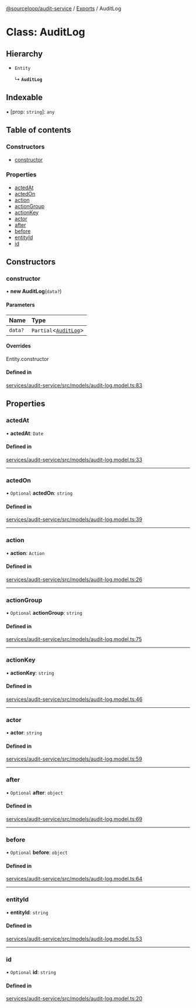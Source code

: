 [@sourceloop/audit-service](../README.md) / [Exports](../modules.md) / AuditLog

# Class: AuditLog

## Hierarchy

- `Entity`

  ↳ **`AuditLog`**

## Indexable

▪ [prop: `string`]: `any`

## Table of contents

### Constructors

- [constructor](AuditLog.md#constructor)

### Properties

- [actedAt](AuditLog.md#actedat)
- [actedOn](AuditLog.md#actedon)
- [action](AuditLog.md#action)
- [actionGroup](AuditLog.md#actiongroup)
- [actionKey](AuditLog.md#actionkey)
- [actor](AuditLog.md#actor)
- [after](AuditLog.md#after)
- [before](AuditLog.md#before)
- [entityId](AuditLog.md#entityid)
- [id](AuditLog.md#id)

## Constructors

### constructor

• **new AuditLog**(`data?`)

#### Parameters

| Name | Type |
| :------ | :------ |
| `data?` | `Partial`<[`AuditLog`](AuditLog.md)\> |

#### Overrides

Entity.constructor

#### Defined in

[services/audit-service/src/models/audit-log.model.ts:83](https://github.com/sourcefuse/loopback4-microservice-catalog/blob/089fc2dc0/services/audit-service/src/models/audit-log.model.ts#L83)

## Properties

### actedAt

• **actedAt**: `Date`

#### Defined in

[services/audit-service/src/models/audit-log.model.ts:33](https://github.com/sourcefuse/loopback4-microservice-catalog/blob/089fc2dc0/services/audit-service/src/models/audit-log.model.ts#L33)

___

### actedOn

• `Optional` **actedOn**: `string`

#### Defined in

[services/audit-service/src/models/audit-log.model.ts:39](https://github.com/sourcefuse/loopback4-microservice-catalog/blob/089fc2dc0/services/audit-service/src/models/audit-log.model.ts#L39)

___

### action

• **action**: `Action`

#### Defined in

[services/audit-service/src/models/audit-log.model.ts:26](https://github.com/sourcefuse/loopback4-microservice-catalog/blob/089fc2dc0/services/audit-service/src/models/audit-log.model.ts#L26)

___

### actionGroup

• `Optional` **actionGroup**: `string`

#### Defined in

[services/audit-service/src/models/audit-log.model.ts:75](https://github.com/sourcefuse/loopback4-microservice-catalog/blob/089fc2dc0/services/audit-service/src/models/audit-log.model.ts#L75)

___

### actionKey

• **actionKey**: `string`

#### Defined in

[services/audit-service/src/models/audit-log.model.ts:46](https://github.com/sourcefuse/loopback4-microservice-catalog/blob/089fc2dc0/services/audit-service/src/models/audit-log.model.ts#L46)

___

### actor

• **actor**: `string`

#### Defined in

[services/audit-service/src/models/audit-log.model.ts:59](https://github.com/sourcefuse/loopback4-microservice-catalog/blob/089fc2dc0/services/audit-service/src/models/audit-log.model.ts#L59)

___

### after

• `Optional` **after**: `object`

#### Defined in

[services/audit-service/src/models/audit-log.model.ts:69](https://github.com/sourcefuse/loopback4-microservice-catalog/blob/089fc2dc0/services/audit-service/src/models/audit-log.model.ts#L69)

___

### before

• `Optional` **before**: `object`

#### Defined in

[services/audit-service/src/models/audit-log.model.ts:64](https://github.com/sourcefuse/loopback4-microservice-catalog/blob/089fc2dc0/services/audit-service/src/models/audit-log.model.ts#L64)

___

### entityId

• **entityId**: `string`

#### Defined in

[services/audit-service/src/models/audit-log.model.ts:53](https://github.com/sourcefuse/loopback4-microservice-catalog/blob/089fc2dc0/services/audit-service/src/models/audit-log.model.ts#L53)

___

### id

• `Optional` **id**: `string`

#### Defined in

[services/audit-service/src/models/audit-log.model.ts:20](https://github.com/sourcefuse/loopback4-microservice-catalog/blob/089fc2dc0/services/audit-service/src/models/audit-log.model.ts#L20)
